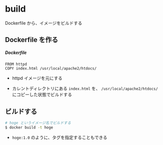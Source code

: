 # build

Dockerfile から、イメージをビルドする

## Dockerfile を作る

##### Dockerfile

```
FROM httpd
COPY index.html /usr/local/apache2/htdocs/
```

- httpd イメージを元にする

- カレントディレクトリにある `index.html` を、 `/usr/local/apache2/htdocs/` にコピーした状態でビルドする

## ビルドする

```bash
# hoge というイメージ名でビルドする
$ docker build -t hoge
```

- `hoge:1.0` のように、タグを指定することもできる
